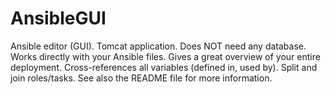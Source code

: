 AnsibleGUI
==========

Ansible editor (GUI). Tomcat application. Does NOT need any database. Works directly with your Ansible files.
Gives a great overview of your entire deployment.
Cross-references all variables (defined in, used by).
Split and join roles/tasks.
See also the README file for more information.

